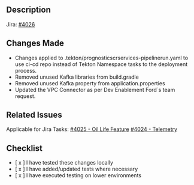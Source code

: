 ## Description
Jira: [#4026](https://ford.atlassian.net/browse/MMOTA22T-4026)

## Changes Made
- Changes applied to .tekton/prognosticscrservices-pipelinerun.yaml to use ci-cd repo instead of Tekton Namespace tasks to the deployment process.
- Removed unused Kafka libraries from build.gradle
- Removed unused Kafka property from application.properties
- Updated the VPC Connector as per Dev Enablement Ford´s team request.

## Related Issues
Applicable for Jira Tasks:
[#4025 - Oil Life Feature](https://ford.atlassian.net/browse/MMOTA22T-4025)
[#4024 - Telemetry](https://ford.atlassian.net/browse/MMOTA22T-4024)
## Checklist
- [ x ] I have tested these changes locally
- [ x ] I have added/updated tests where necessary
- [ x ] I have executed testing on lower environments